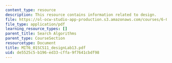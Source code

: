 ```yaml
---
content_type: resource
description: This resource contains information related to design.
file: https://ol-ocw-studio-app-production.s3.amazonaws.com/courses/6-01sc-introduction-to-electrical-engineering-and-computer-science-i-spring-2011/de5525c5b196ed33cffa9f7641cbdf98_MIT6_01SCS11_designLab13.pdf
file_type: application/pdf
learning_resource_types: []
parent_title: Search Algorithms
parent_type: CourseSection
resourcetype: Document
title: MIT6_01SCS11_designLab13.pdf
uid: de5525c5-b196-ed33-cffa-9f7641cbdf98
---
```

